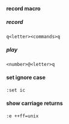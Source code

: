#### record macro

##### record
```
q<letter><commands>q
```
##### play
```
<number>@<letter>q
```

#### set ignore case
```
:set ic
```

#### show carriage returns
```
:e ++ff=unix
```

